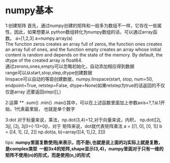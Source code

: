 <h1>numpy基本</h1>

1:创建矩阵
首先，通过numpy创建的矩阵和一般多为数组不一样，它存在一些属性，因此，如果想要从
python数组转化为numpy数组的话，可以通过array函数。
a=[1,2,3] a=numpy.array(a)<br/>
The function zeros creates an array full of zeros, the function ones creates an 
array full of ones, and the function empty creates an array whose initial content 
is random and depends on the state of the memory. By default, the dtype of the 
created array is float64.<br/>
通过zerons,ones,empty可以忽略初始化，自动添加相应得到数据<br/>
range可以从start,stop,step,dtype创建数据<br/>
linspace可以自动的等距创建数据，numpy.linspace(start, stop, num=50, endpoint=True, retstep=False, dtype=None)如果retstep为true的话返回的不仅仅是array
还要返回step([],)<br/>

2:运算
**
.sum() .min() .max()其中，可以在上述函数里面加上参数axis=?,?从1开始，1代表最里层，
也就是单个数字

3:dot
对于标量来说，乘法，np.dot(3,4)=12,对于向量来说，内积， np.dot([2j, 3j], [2j, 3j])=(-13+0j)，对于
矩阵来说，dot就代表矩阵乘法 
a = [[1, 0], [0, 1]]
b = [[4, 1], [2, 2]]
np.dot(a, b)=array([[4, 1],[2, 2]])

tips:
<B>
  numpy里面复数使用j来表示，而不是i,也就是说上面的2j实际上就是复数，是complex类型
  一般3x4的矩阵,shape显示(3,4)，numpy里面对于只有一维的矩阵不使用(n)的形式，而是使用(n,)的形式
</B>




